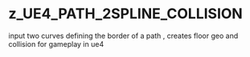 # z_UE4_PATH_2SPLINE_COLLISION

input two curves defining the border of a path , creates floor geo and collision for gameplay in ue4
